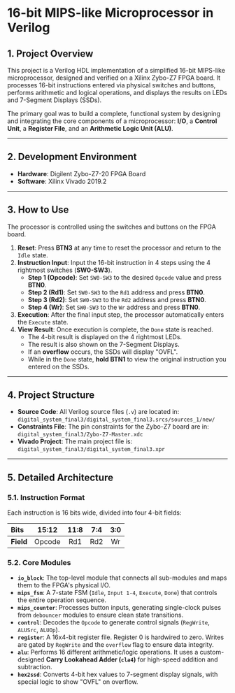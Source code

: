 # 16-bit MIPS-like Microprocessor in Verilog

## 1. Project Overview

This project is a Verilog HDL implementation of a simplified 16-bit MIPS-like microprocessor, designed and verified on a Xilinx Zybo-Z7 FPGA board. It processes 16-bit instructions entered via physical switches and buttons, performs arithmetic and logical operations, and displays the results on LEDs and 7-Segment Displays (SSDs).

The primary goal was to build a complete, functional system by designing and integrating the core components of a microprocessor: **I/O**, a **Control Unit**, a **Register File**, and an **Arithmetic Logic Unit (ALU)**.

---

## 2. Development Environment

*   **Hardware**: Digilent Zybo-Z7-20 FPGA Board
*   **Software**: Xilinx Vivado 2019.2

---

## 3. How to Use

The processor is controlled using the switches and buttons on the FPGA board.

1.  **Reset**: Press **BTN3** at any time to reset the processor and return to the `Idle` state.
2.  **Instruction Input**: Input the 16-bit instruction in 4 steps using the 4 rightmost switches (**SW0-SW3**).
    *   **Step 1 (Opcode)**: Set `SW0-SW3` to the desired `Opcode` value and press **BTN0**.
    *   **Step 2 (Rd1)**: Set `SW0-SW3` to the `Rd1` address and press **BTN0**.
    *   **Step 3 (Rd2)**: Set `SW0-SW3` to the `Rd2` address and press **BTN0**.
    *   **Step 4 (Wr)**: Set `SW0-SW3` to the `Wr` address and press **BTN0**.
3.  **Execution**: After the final input step, the processor automatically enters the `Execute` state.
4.  **View Result**: Once execution is complete, the `Done` state is reached.
    *   The 4-bit result is displayed on the 4 rightmost LEDs.
    *   The result is also shown on the 7-Segment Displays.
    *   If an **overflow** occurs, the SSDs will display "OVFL".
    *   While in the `Done` state, **hold BTN1** to view the original instruction you entered on the SSDs.

---

## 4. Project Structure

*   **Source Code**: All Verilog source files (`.v`) are located in:
    `digital_system_final3/digital_system_final3.srcs/sources_1/new/`
*   **Constraints File**: The pin constraints for the Zybo-Z7 board are in:
    `digital_system_final3/Zybo-Z7-Master.xdc`
*   **Vivado Project**: The main project file is:
    `digital_system_final3/digital_system_final3.xpr`

---

## 5. Detailed Architecture

### 5.1. Instruction Format

Each instruction is 16 bits wide, divided into four 4-bit fields:

| Bits    | 15:12  | 11:8 | 7:4 | 3:0 |
| :------ | :----: | :--: | :--: | :-: |
| **Field** | Opcode | Rd1  | Rd2  | Wr  |

### 5.2. Core Modules

*   **`io_block`**: The top-level module that connects all sub-modules and maps them to the FPGA's physical I/O.
*   **`mips_fsm`**: A 7-state FSM (`Idle`, `Input 1-4`, `Execute`, `Done`) that controls the entire operation sequence.
*   **`mips_counter`**: Processes button inputs, generating single-clock pulses from `debouncer` modules to ensure clean state transitions.
*   **`control`**: Decodes the `Opcode` to generate control signals (`RegWrite`, `ALUSrc`, `ALUOp`).
*   **`register`**: A 16x4-bit register file. Register 0 is hardwired to zero. Writes are gated by `RegWrite` and the `overflow` flag to ensure data integrity.
*   **`alu`**: Performs 16 different arithmetic/logic operations. It uses a custom-designed **Carry Lookahead Adder (`cla4`)** for high-speed addition and subtraction.
*   **`hex2ssd`**: Converts 4-bit hex values to 7-segment display signals, with special logic to show "OVFL" on overflow.
